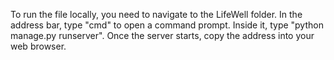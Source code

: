 To run the file locally, you need to navigate to the LifeWell folder. In the address bar, 
type "cmd" to open a command prompt. Inside it, type "python manage.py runserver". 
Once the server starts, copy the address into your web browser.
